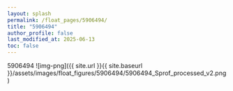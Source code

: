 ```yaml
---
layout: splash
permalink: /float_pages/5906494/
title: "5906494"
author_profile: false
last_modified_at: 2025-06-13
toc: false
---
```

 
5906494
![img-png]({{ site.url }}{{ site.baseurl }}/assets/images/float_figures/5906494/5906494_Sprof_processed_v2.png)